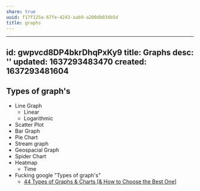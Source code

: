 ```yaml
---
share: true
uuid: f17f125a-67fe-4243-aab9-a200db034b5d
title: graphs
---
```

---
id: gwpvcd8DP4bkrDhqPxKy9
title: Graphs
desc: ''
updated: 1637293483470
created: 1637293481604
---

## Types of graph's

* Line Graph
  * Linear
  * Logarithmic
* Scatter Plot
* Bar Graph
* Pie Chart
* Stream graph
* Geospacial Graph
* Spider Chart
* Heatmap
  * Time
* Fucking google "Types of graph's"
  * [44 Types of Graphs & Charts [& How to Choose the Best One]](https://visme.co/blog/types-of-graphs/)